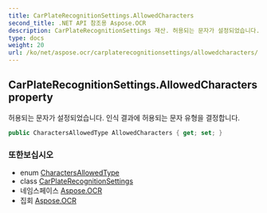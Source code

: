 ```yaml
---
title: CarPlateRecognitionSettings.AllowedCharacters
second_title: .NET API 참조용 Aspose.OCR
description: CarPlateRecognitionSettings 재산. 허용되는 문자가 설정되었습니다. 인식 결과에 허용되는 문자 유형을 결정합니다.
type: docs
weight: 20
url: /ko/net/aspose.ocr/carplaterecognitionsettings/allowedcharacters/
---
```

## CarPlateRecognitionSettings.AllowedCharacters property

허용되는 문자가 설정되었습니다. 인식 결과에 허용되는 문자 유형을 결정합니다.

```csharp
public CharactersAllowedType AllowedCharacters { get; set; }
```

### 또한보십시오

* enum [CharactersAllowedType](../../charactersallowedtype/)
* class [CarPlateRecognitionSettings](../)
* 네임스페이스 [Aspose.OCR](../../carplaterecognitionsettings/)
* 집회 [Aspose.OCR](../../../)


